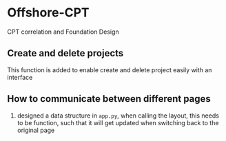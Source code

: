 # Offshore-CPT
CPT correlation and Foundation Design 

## Create and delete projects

This function is added to enable create and delete project easily with an interface


## How to communicate between different pages

1. designed a data structure in `app.py`, when calling the layout, this needs to be function, such that it will get updated when switching back to the original page